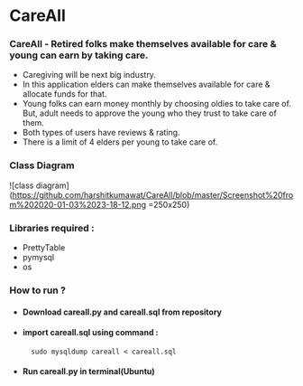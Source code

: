 # CareAll
### CareAll - Retired folks make themselves available for care &amp; young can earn by taking care.
  * Caregiving will be next big industry.
  * In this application elders can make themselves available for care & allocate funds for that.
  * Young folks can earn money monthly by choosing oldies to take care of. But, adult needs to approve the young who they trust to take care of them.
  * Both types of users have reviews & rating.
  * There is a limit of 4 elders per young to take care of.
### Class Diagram
![class diagram](https://github.com/harshitkumawat/CareAll/blob/master/Screenshot%20from%202020-01-03%2023-18-12.png =250x250)
### Libraries required :
  * PrettyTable
  * pymysql
  * os
### How to run ?
* #### Download careall.py and careall.sql from repository
* #### import careall.sql using command :
        sudo mysqldump careall < careall.sql
* #### Run careall.py in terminal(Ubuntu)
